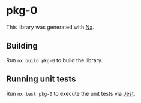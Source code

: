 # pkg-0

This library was generated with [Nx](https://nx.dev).

## Building

Run `nx build pkg-0` to build the library.

## Running unit tests

Run `nx test pkg-0` to execute the unit tests via [Jest](https://jestjs.io).
